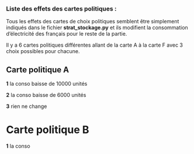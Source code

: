 ### Liste des effets des cartes politiques :

Tous les effets des cartes de choix politiques semblent être simplement indiqués dans le fichier  **strat_stockage.py**
 et ils modifient la consommation 
d’électricité des français pour le reste de la partie.

Il y a 6 cartes politiques différentes allant de la carte A à la carte F avec 3 choix possibles pour chacune.
## Carte politique A 
**1** la conso baisse de 10000 unités

**2** la conso baisse de 6000 unités

**3** rien ne change

# Carte politique B
**1** la conso 


